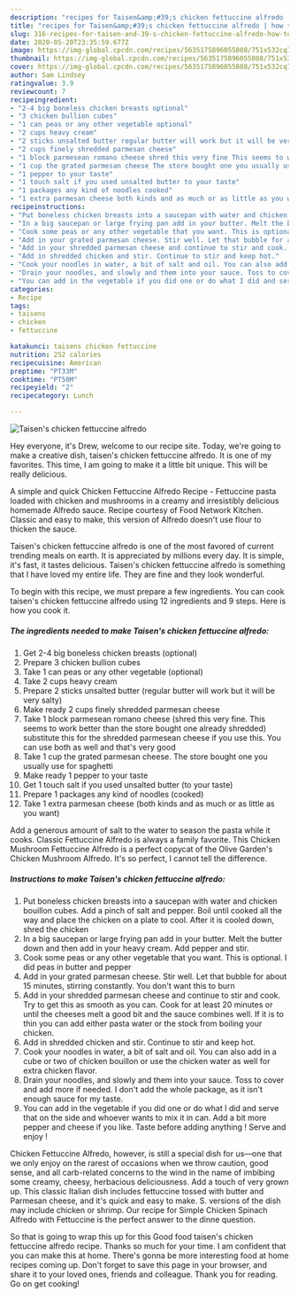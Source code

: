 ```yaml
---
description: "recipes for Taisen&amp;#39;s chicken fettuccine alfredo | how to make homemade Taisen&amp;#39;s chicken fettuccine alfredo"
title: "recipes for Taisen&amp;#39;s chicken fettuccine alfredo | how to make homemade Taisen&amp;#39;s chicken fettuccine alfredo"
slug: 316-recipes-for-taisen-and-39-s-chicken-fettuccine-alfredo-how-to-make-homemade-taisen-and-39-s-chicken-fettuccine-alfredo
date: 2020-05-20T23:35:59.677Z
image: https://img-global.cpcdn.com/recipes/5635175896055808/751x532cq70/taisens-chicken-fettuccine-alfredo-recipe-main-photo.jpg
thumbnail: https://img-global.cpcdn.com/recipes/5635175896055808/751x532cq70/taisens-chicken-fettuccine-alfredo-recipe-main-photo.jpg
cover: https://img-global.cpcdn.com/recipes/5635175896055808/751x532cq70/taisens-chicken-fettuccine-alfredo-recipe-main-photo.jpg
author: Sam Lindsey
ratingvalue: 3.9
reviewcount: 7
recipeingredient:
- "2-4 big boneless chicken breasts optional"
- "3 chicken bullion cubes"
- "1 can peas or any other vegetable optional"
- "2 cups heavy cream"
- "2 sticks unsalted butter regular butter will work but it will be very salty"
- "2 cups finely shredded parmesan cheese"
- "1 block parmesean romano cheese shred this very fine This seems to work better than the store bought one already shredded substitute this for the shredded parmesean cheese if you use this You can use both as well and thats very good"
- "1 cup the grated parmesan cheese The store bought one you usually use for spaghetti"
- "1 pepper to your taste"
- "1 touch salt if you used unsalted butter to your taste"
- "1 packages any kind of noodles cooked"
- "1 extra parmesan cheese both kinds and as much or as little as you want"
recipeinstructions:
- "Put boneless chicken breasts into a saucepan with water and chicken bouillon cubes. Add a pinch of salt and pepper. Boil until cooked all the way and place the chicken on a plate to cool. After it is cooled down, shred the chicken"
- "In a big saucepan or large frying pan add in your butter. Melt the butter down and then add in your heavy cream. Add pepper and stir."
- "Cook some peas or any other vegetable that you want. This is optional. I did peas in butter and pepper"
- "Add in your grated parmesan cheese. Stir well. Let that bubble for about 15 minutes, stirring constantly. You don&#39;t want this to burn"
- "Add in your shredded parmesan cheese and continue to stir and cook. Try to get this as smooth as you can. Cook for at least 20 minutes or until the cheeses melt a good bit and the sauce combines well. If it is to thin you can add either pasta water or the stock from boiling your chicken."
- "Add in shredded chicken and stir. Continue to stir and keep hot."
- "Cook your noodles in water, a bit of salt and oil. You can also add in a cube or two of chicken bouillon or use the chicken water as well for extra chicken flavor."
- "Drain your noodles, and slowly and them into your sauce. Toss to cover and add more if needed. I don&#39;t add the whole package, as it isn&#39;t enough sauce for my taste."
- "You can add in the vegetable if you did one or do what I did and serve that on the side and whoever wants to mix it in can. Add a bit more pepper and cheese if you like. Taste before adding anything ! Serve and enjoy !"
categories:
- Recipe
tags:
- taisens
- chicken
- fettuccine

katakunci: taisens chicken fettuccine 
nutrition: 252 calories
recipecuisine: American
preptime: "PT33M"
cooktime: "PT50M"
recipeyield: "2"
recipecategory: Lunch

---
```



![Taisen&#39;s chicken fettuccine alfredo](https://img-global.cpcdn.com/recipes/5635175896055808/751x532cq70/taisens-chicken-fettuccine-alfredo-recipe-main-photo.jpg)

Hey everyone, it's Drew, welcome to our recipe site. Today, we're going to make a creative dish, taisen&#39;s chicken fettuccine alfredo. It is one of my favorites. This time, I am going to make it a little bit unique. This will be really delicious.

A simple and quick Chicken Fettuccine Alfredo Recipe - Fettuccine pasta loaded with chicken and mushrooms in a creamy and irresistibly delicious homemade Alfredo sauce. Recipe courtesy of Food Network Kitchen. Classic and easy to make, this version of Alfredo doesn&#39;t use flour to thicken the sauce.

Taisen&#39;s chicken fettuccine alfredo is one of the most favored of current trending meals on earth. It is appreciated by millions every day. It is simple, it's fast, it tastes delicious. Taisen&#39;s chicken fettuccine alfredo is something that I have loved my entire life. They are fine and they look wonderful.


To begin with this recipe, we must prepare a few ingredients. You can cook taisen&#39;s chicken fettuccine alfredo using 12 ingredients and 9 steps. Here is how you cook it.

<!--inarticleads1-->

##### The ingredients needed to make Taisen&#39;s chicken fettuccine alfredo:

1. Get 2-4 big boneless chicken breasts (optional)
1. Prepare 3 chicken bullion cubes
1. Take 1 can peas or any other vegetable (optional)
1. Take 2 cups heavy cream
1. Prepare 2 sticks unsalted butter (regular butter will work but it will be very salty)
1. Make ready 2 cups finely shredded parmesan cheese
1. Take 1 block parmesean romano cheese (shred this very fine. This seems to work better than the store bought one already shredded) substitute this for the shredded parmesean cheese if you use this. You can use both as well and that&#39;s very good
1. Take 1 cup the grated parmesan cheese. The store bought one you usually use for spaghetti
1. Make ready 1 pepper to your taste
1. Get 1 touch salt if you used unsalted butter (to your taste)
1. Prepare 1 packages any kind of noodles (cooked)
1. Take 1 extra parmesan cheese (both kinds and as much or as little as you want)


Add a generous amount of salt to the water to season the pasta while it cooks. Classic Fettuccine Alfredo is always a family favorite. This Chicken Mushroom Fettuccine Alfredo is a perfect copycat of the Olive Garden&#39;s Chicken Mushroom Alfredo. It&#39;s so perfect, I cannot tell the difference. 

<!--inarticleads2-->

##### Instructions to make Taisen&#39;s chicken fettuccine alfredo:

1. Put boneless chicken breasts into a saucepan with water and chicken bouillon cubes. Add a pinch of salt and pepper. Boil until cooked all the way and place the chicken on a plate to cool. After it is cooled down, shred the chicken
1. In a big saucepan or large frying pan add in your butter. Melt the butter down and then add in your heavy cream. Add pepper and stir.
1. Cook some peas or any other vegetable that you want. This is optional. I did peas in butter and pepper
1. Add in your grated parmesan cheese. Stir well. Let that bubble for about 15 minutes, stirring constantly. You don&#39;t want this to burn
1. Add in your shredded parmesan cheese and continue to stir and cook. Try to get this as smooth as you can. Cook for at least 20 minutes or until the cheeses melt a good bit and the sauce combines well. If it is to thin you can add either pasta water or the stock from boiling your chicken.
1. Add in shredded chicken and stir. Continue to stir and keep hot.
1. Cook your noodles in water, a bit of salt and oil. You can also add in a cube or two of chicken bouillon or use the chicken water as well for extra chicken flavor.
1. Drain your noodles, and slowly and them into your sauce. Toss to cover and add more if needed. I don&#39;t add the whole package, as it isn&#39;t enough sauce for my taste.
1. You can add in the vegetable if you did one or do what I did and serve that on the side and whoever wants to mix it in can. Add a bit more pepper and cheese if you like. Taste before adding anything ! Serve and enjoy !


Chicken Fettuccine Alfredo, however, is still a special dish for us—one that we only enjoy on the rarest of occasions when we throw caution, good sense, and all carb-related concerns to the wind in the name of imbibing some creamy, cheesy, herbacious deliciousness. Add a touch of very grown up. This classic Italian dish includes fettuccine tossed with butter and Parmesan cheese, and it&#39;s quick and easy to make. S. versions of the dish may include chicken or shrimp. Our recipe for Simple Chicken Spinach Alfredo with Fettuccine is the perfect answer to the dinne question. 

So that is going to wrap this up for this Good food taisen&#39;s chicken fettuccine alfredo recipe. Thanks so much for your time. I am confident that you can make this at home. There's gonna be more interesting food at home recipes coming up. Don't forget to save this page in your browser, and share it to your loved ones, friends and colleague. Thank you for reading. Go on get cooking!

